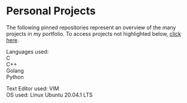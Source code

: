 # Personal Projects  

The following pinned repositories represent an overview of the many projects in my portfolio. To access projects not highlighted below, [click here](https://github.com/arcelioeperez?tab=repositories).  

Languages used:  
C  
C++    
Golang  
Python


Text Editor used: VIM  
OS used: Linux Ubuntu 20.04.1 LTS  
